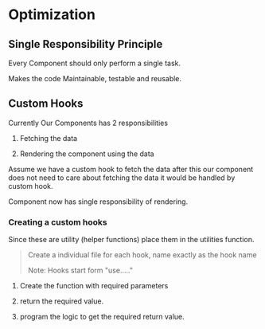 # Optimization

## Single Responsibility Principle

Every Component should only perform a single task.

Makes the code Maintainable, testable and reusable.



## Custom Hooks

Currently Our Components has 2 responsibilities

1. Fetching the data 

2. Rendering the component using the data

Assume we have a custom hook  to fetch the data after this our component does not need to care about fetching the data it would be handled by custom hook.

Component now has single responsibility of rendering.



### Creating a custom hooks

Since these are utility (helper functions) place them in the utilities function.

> Create a individual file for each hook, name exactly as the hook name
> 
> Note: Hooks start form "use....."



1. Create the function with required parameters

2. return the required value.

3. program the logic to get the required return value.

 
































